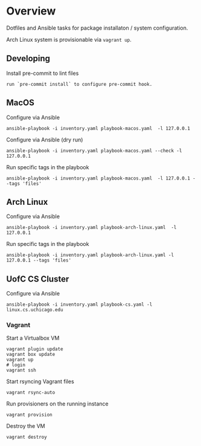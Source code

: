 # Overview

Dotfiles and Ansible tasks for package installaton / system configuration.

Arch Linux system is provisionable via `vagrant up`.

## Developing

Install pre-commit to lint files

    run `pre-commit install` to configure pre-commit hook.

## MacOS

Configure via Ansible

    ansible-playbook -i inventory.yaml playbook-macos.yaml  -l 127.0.0.1

Configure via Ansible (dry run)

    ansible-playbook -i inventory.yaml playbook-macos.yaml --check -l 127.0.0.1

Run specific tags in the playbook

    ansible-playbook -i inventory.yaml playbook-macos.yaml  -l 127.0.0.1 --tags 'files'

## Arch Linux

Configure via Ansible

    ansible-playbook -i inventory.yaml playbook-arch-linux.yaml  -l 127.0.0.1

Run specific tags in the playbook

    ansible-playbook -i inventory.yaml playbook-arch-linux.yaml -l 127.0.0.1 --tags 'files'

## UofC CS Cluster

Configure via Ansible

    ansible-playbook -i inventory.yaml playbook-cs.yaml -l linux.cs.uchicago.edu

### Vagrant

Start a Virtualbox VM

    vagrant plugin update
    vagrant box update
    vagrant up
    # login
    vagrant ssh

Start rsyncing Vagrant files

    vagrant rsync-auto

Run provisioners on the running instance

    vagrant provision

Destroy the VM

    vagrant destroy
